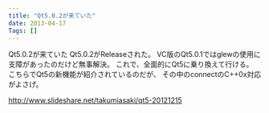 ```yaml
---
title: "Qt5.0.2が来ていた"
date: 2013-04-17
Tags: []
---
```


Qt5.0.2が来ていた
Qt5.0.2がReleaseされた。
VC版のQt5.0.1ではglewの使用に支障があったのだけど無事解決。
これで、全面的にQt5に乗り換えて行ける。
こちらでQt5の新機能が紹介されているのだが、
その中のconnectのC++0x対応がよさげ。

http://www.slideshare.net/takumiasaki/qt5-20121215

